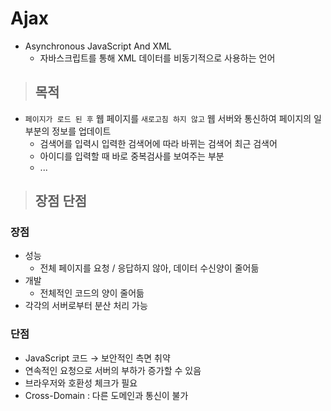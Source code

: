 # Ajax
* Asynchronous JavaScript And XML
  * 자바스크립트를 통해 XML 데이터를 비동기적으로 사용하는 언어
> ## 목적
* `페이지가 로드 된 후` 웹 페이지를 `새로고침 하지 않고` 웹 서버와 통신하여 페이지의 일부분의 정보를 업데이트
  * 검색어를 입력시 입력한 검색어에 따라 바뀌는 검색어 최근 검색어
  * 아이디를 입력할 때 바로 중복검사를 보여주는 부분
  * ...
> ## 장점 단점
### 장점
* 성능 
  * 전체 페이지를 요청 / 응답하지 않아, 데이터 수신양이 줄어듦 
* 개발
  * 전체적인 코드의 양이 줄어듦
* 각각의 서버로부터 분산 처리 가능

### 단점
* JavaScript 코드 &rarr; 보안적인 측면 취약
* 연속적인 요청으로 서버의 부하가 증가할 수 있음
* 브라우저와 호환성 체크가 필요
* Cross-Domain : 다른 도메인과 통신이 불가